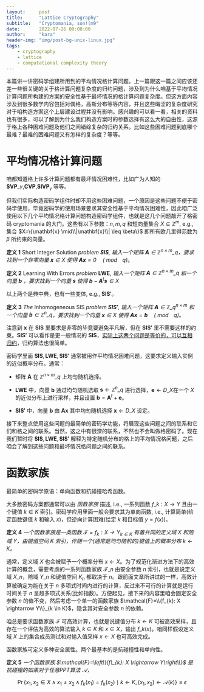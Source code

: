 ```yaml
---
layout:     post
title:      "Lattice Cryptography"
subtitle:   "Cryptomania, son!(m9"
date:       2022-07-26 00:00:00
author:     "kara"
header-img: "img/post-bg-unix-linux.jpg"
tags:
    - cryptography
    - lattice
    - computational complexity theory
---
```


本篇讲一讲密码学组建所用到的平均情况格计算问题。上一篇跟这一篇之间应该还差一些很关键的关于格计算问题复杂度的归约问题，涉及到为什么咱基于平均情况计算问题所构建的方案的安全性基于最坏情况的格计算问题复杂度。但这方面内容涉及到很多数学内容包括对偶格，高斯分布等等内容，并且这些晦涩的复杂度研究对于咱构造方案这个上层建设过程并没有影响。感兴趣的可以看一看，相关的资料也有很多，可以了解到为什么我们构造方案时的参数选择有这么大的自由性，这源于格上各种困难问题及他们之间错综复杂的归约关系。比如这些困难问题到底哪个最难？最难的困难问题又有怎样的复杂度？等等。

# 平均情况格计算问题

咱都知道格上许多计算问题都有最坏情况困难性，比如广为人知的 $\mathbf{SVP}\_{\gamma}$,$\mathbf{CVP}$,$\mathbf{SIVP}_{\gamma}$ 等等。

但我们实际构造密码学组件时却不用这些困难问题，一个原因是这些问题不便于密码学使用，毕竟密码学的使用场景要求其安全性基于平均情况困难性，因此咱广泛使用以下几个平均情况格计算问题构造密码学组件，也就是这几个问题敲开了格密码 cryptomania 的大门。这些有以下参数：$n,m,q$ 和短向量集合 $X\subseteq\mathbb{Z}^m$, e.g., 集合 $X=\{\mathbf{x} \mid\\|\mathbf{x}\\| \leq \beta\}$ 即所有欧几里得范数为 $\beta$ 所约束的向量。

**定义 1** Short Integer Solution _problem $\mathbf{SIS}$, 输入一个矩阵 $\mathbf{A} \in \mathbb{Z}^{n\times m}\_{q}$，要求找到一个非零向量 $\mathbf{x}\in X$ 使得 $\mathbf{A x}=0 \quad(\bmod\enspace q)$_。

**定义 2** Learning With Errors _problem_ $\mathbf{LWE}$, _输入一个矩阵 $\mathbf{A} \in \mathbb{Z}^{n\times m}\_{q}$ 和一个向量 $\mathbf{b}$ ，要求找到一个向量 $\mathbf{s}$ 使得 $\mathbf{b}-\mathbf{A}^{t}\mathbf{s}\in X$_

以上两个是典中典，也有一些变体, e.g., $\mathbf{SIS'}$。

**定义 3** _The_ Inhomogeneous SIS _problem  $\mathbf{SIS'}$, 输入一个矩阵 $\mathbf{A} \in \mathbb{Z}\_{q}^{n\times m}$ 和一个向量 $\mathbf{b}\in \mathbb{Z}^{n}\_{q}$，要求找到一个向量 $\mathbf{x}\in X$ 使得 $\mathbf{A x}=\mathbf{b} \quad(\bmod\enspace q)$。_

注意到 $\mathbf{x}$ 在 $\mathbf{SIS}$ 里要求是非零的毕竟要避免平凡解，但在 $\mathbf{SIS'}$ 里不需要这样的约束。$\mathbf{SIS'}$ 可以看作是更一般情况的 $\mathbf{SIS}$，[实际上这两个问题是等价的，可以互相归约](https://crypto.stackexchange.com/questions/87097/the-equivalence-of-sis-and-isisinhomogeneous-sis)，归约算法也很简单。

密码学里面 $\mathbf{SIS},\mathbf{LWE},\mathbf{SIS'}$ 通常被用作平均情况困难问题，这要求定义输入实例的近似概率分布。通常：

* 矩阵 $\mathbf{A}$ 在 $\mathbb{Z}^{n\times m}\_{q}$ 上均匀随机选择。

* $\mathbf{LWE}$ 中，向量 $\mathbf{b}$ 通过均匀随机选取 $\mathbf{s}\leftarrow \mathbb{Z}^n\_{q}$ 进行选择，$\mathbf{e}\leftarrow D\_{X}$在一个 $X$ 的近似分布上进行采样，并且设置 $\mathbf{b}=\mathbf{A}^{t}+\mathbf{e}$。

* $\mathbf{SIS'}$ 中，向量 $\mathbf{b}$ 由 $\mathbf{Ax}$ 其中均匀随机选择 $\mathbf{x}\leftarrow D\_{X}$ 设定。

接下来整点使用这些问题的最简单的密码学功能，将展现这些问题之间的联系和它们和格之间的联系。当然，这之中有很深的联系，不然也不会叫做格密码了。现在我们暂时将 $\mathbf{SIS},\mathbf{LWE},\mathbf{SIS'}$ 解释为特定随机分布的格上的平均情况格问题，之后咱会了解到这些问题和最坏情况格问题之间的联系。

# 函数家族

最简单的密码学原语：单向函数和抗碰撞哈希函数。

大多数密码方案都通常可以由 _函数家族_ 描述, i.e., 一系列函数 $f\_{k}:X\rightarrow Y$ 且由一个键值 $k\in K$ 索引。密码学应用里面一般会要求其为单向函数, i.e., 计算简单(给定函数键值 $k$ 和输入 $x$)，但逆向计算困难(给定 $k$ 和目标值 $y=f(x)$)。

**定义 4** *一个函数家族是一类函数 $\mathcal{F}={f_{k}: X \rightarrow Y}_{k \in K}$ 有着共同的定义域 $X$ 和陪域 $Y$，由键值空间 $K$ 索引，伴随一个(通常是均匀随机的)键值上的概率分布 $k\leftarrow K$。*

通常，定义域 $X$ 也会被赋予一个概率分布 $x\leftarrow X$。为了规范化渐进方法下的高效计算的概念，需要考虑的一系列函数家族 $\mathcal{F}\_n$ 由安全参数 $n$ 索引，也就是说定义域 $X\_n$，陪域 $Y\_n$ 和键值空间 $K_{n}$ 都取决于 $n$。跟前面文章所讲过的一样，高效计算被确定为能在关于 $n$ 多项式时间内进行的计算，反过来不可行的计算就是运行时间关于 $n$ 呈超多项式关系(比如指数)。方便起见，接下来的内容里咱会固定安全参数 $n$ 的值不变，然后考虑一个单一的函数家族 $\mathcal{F}=\\{f_{k}: X \rightarrow Y\\}_{k \in K}$，隐含其对安全参数 $n$ 的依赖。

咱总是要求函数家族 $\mathcal{F}$ 可高效计算，也就是说键值分布 $k\leftarrow K$ 可被高效采样，且存在一个评估为高效的算法输入 $k\in K$ 和 $x\in X$，输出 $f\_k(x)$。咱同样假设定义域 $X$ 上的集合成员测试和对输入值采样 $x\leftarrow X$ 也可高效完成。

函数家族可定义多种安全属性。两个最基本的是抗碰撞性和单向性。

**定义 5** *一个函数家族 $\mathcal{F}=\left\\{f\_{k}: X \rightarrow Y\right\\}$ 是抗碰撞的如果对于任意PPT算法 $\mathcal{A}$，*

$$\operatorname{Pr}\left\{x_{1}, x_{2} \in X \wedge x_{1} \neq x_{2} \wedge f_{k}\left(x_{1}\right)=f_{k}\left(x_{2}\right) \mid k \leftarrow K,\left(x_{1}, x_{2}\right) \leftarrow \mathcal{A}(k)\right\} \leq \epsilon$$